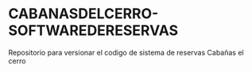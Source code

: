 # CABANASDELCERRO-SOFTWAREDERESERVAS
Repositorio para versionar el codigo de sistema de reservas Cabañas el cerro
